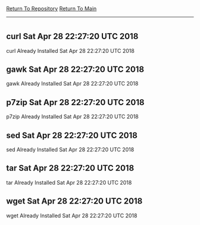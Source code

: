 [Return To Repository](https://github.com/deathbybandaid/piholeparser/)
[Return To Main](https://github.com/deathbybandaid/piholeparser/blob/dev-nomerge/RecentRunLogs/Mainlog.md)
____________________________________
# 
## curl Sat Apr 28 22:27:20 UTC 2018
curl Already Installed Sat Apr 28 22:27:20 UTC 2018
## gawk Sat Apr 28 22:27:20 UTC 2018
gawk Already Installed Sat Apr 28 22:27:20 UTC 2018
## p7zip Sat Apr 28 22:27:20 UTC 2018
p7zip Already Installed Sat Apr 28 22:27:20 UTC 2018
## sed Sat Apr 28 22:27:20 UTC 2018
sed Already Installed Sat Apr 28 22:27:20 UTC 2018
## tar Sat Apr 28 22:27:20 UTC 2018
tar Already Installed Sat Apr 28 22:27:20 UTC 2018
## wget Sat Apr 28 22:27:20 UTC 2018
wget Already Installed Sat Apr 28 22:27:20 UTC 2018
